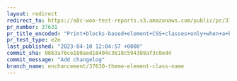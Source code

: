 ```yaml
---
layout: redirect
redirect_to: https://a8c-woo-test-reports.s3.amazonaws.com/public/pr/37631/e2e/index.html
pr_number: 37631
pr_title_encoded: "Print+blocks-based+element+CSS+classes+only+when+a+block+theme+is+used"
pr_test_type: e2e
last_published: "2023-04-10 12:04:57 +0000"
commit_sha: 0863a76ce180aed18404c3618c594389af3c0ed4
commit_message: "Add changelog"
branch_name: enchancement/37630-theme-element-class-name
---
```

